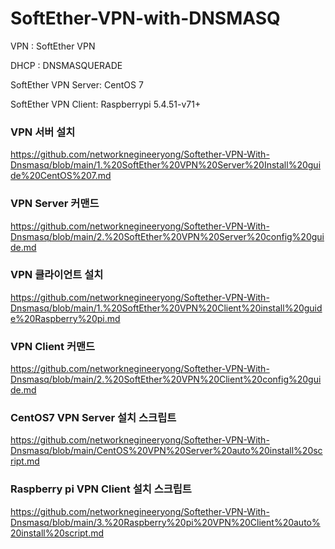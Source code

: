 # SoftEther-VPN-with-DNSMASQ
VPN : SoftEther VPN

DHCP : DNSMASQUERADE

SoftEther VPN Server: CentOS 7

SoftEther VPN Client: Raspberrypi 5.4.51-v71+

### VPN 서버 설치
https://github.com/networknegineeryong/Softether-VPN-With-Dnsmasq/blob/main/1.%20SoftEther%20VPN%20Server%20Install%20guide%20CentOS%207.md

### VPN Server 커맨드
https://github.com/networknegineeryong/Softether-VPN-With-Dnsmasq/blob/main/2.%20SoftEther%20VPN%20Server%20config%20guide.md

### VPN 클라이언트 설치
https://github.com/networknegineeryong/Softether-VPN-With-Dnsmasq/blob/main/1.%20SoftEther%20VPN%20Client%20install%20guide%20Raspberry%20pi.md

### VPN Client 커맨드
https://github.com/networknegineeryong/Softether-VPN-With-Dnsmasq/blob/main/2.%20SoftEther%20VPN%20Client%20config%20guide.md

### CentOS7 VPN Server 설치 스크립트
https://github.com/networknegineeryong/Softether-VPN-With-Dnsmasq/blob/main/CentOS%20VPN%20Server%20auto%20install%20script.md

### Raspberry pi VPN Client 설치 스크립트
https://github.com/networknegineeryong/Softether-VPN-With-Dnsmasq/blob/main/3.%20Raspberry%20pi%20VPN%20Client%20auto%20install%20script.md